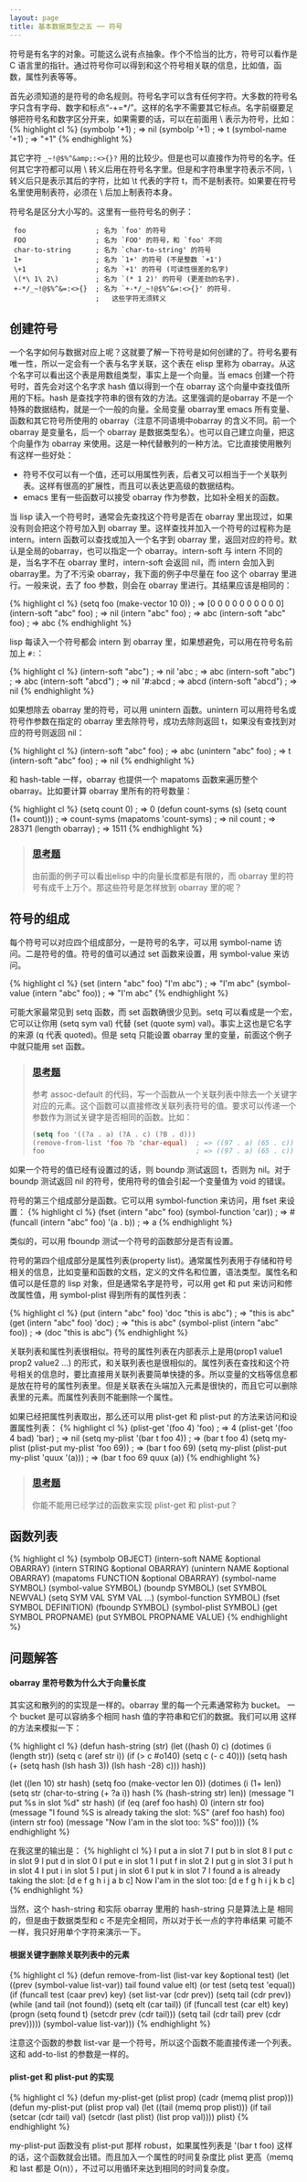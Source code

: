 ```yaml
---
layout: page
title: 基本数据类型之五 ── 符号
---
```


符号是有名字的对象。可能这么说有点抽象。作个不恰当的比方，符号可以看作是 C 语言里的指针。通过符号你可以得到和这个符号相关联的信息，比如值，函数，属性列表等等。

首先必须知道的是符号的命名规则。符号名字可以含有任何字符。大多数的符号名字只含有字母、数字和标点“-+=*/”。这样的名字不需要其它标点。名字前缀要足够把符号名和数字区分开来，如果需要的话，可以在前面用 \ 表示为符号，比如：
{% highlight cl %}
(symbolp '+1)                           ; => nil
(symbolp '\+1)                          ; => t
(symbol-name '\+1)                      ; => "+1"
{% endhighlight %}

其它字符 `_~!@$%^&amp;:<>{}?` 用的比较少。但是也可以直接作为符号的名字。任何其它字符都可以用 \ 转义后用在符号名字里。但是和字符串里字符表示不同，\ 转义后只是表示其后的字符，比如 \t 代表的字符 t，而不是制表符。如果要在符号名里使用制表符，必须在 \ 后加上制表符本身。

符号名是区分大小写的。这里有一些符号名的例子：

     foo                 ; 名为 `foo' 的符号
     FOO                 ; 名为 `FOO' 的符号，和 `foo' 不同
     char-to-string      ; 名为 `char-to-string' 的符号
     1+                  ; 名为 `1+' 的符号 (不是整数 `+1')
     \+1                 ; 名为 `+1' 的符号 (可读性很差的名字)
     \(*\ 1\ 2\)         ; 名为 `(* 1 2)' 的符号 (更差劲的名字).
     +-*/_~!@$%^&=:<>{}  ; 名为 `+-*/_~!@$%^&=:<>{}' 的符号.
                         ;   这些字符无须转义

## 创建符号 ##

一个名字如何与数据对应上呢？这就要了解一下符号是如何创建的了。符号名要有唯一性，所以一定会有一个表与名字关联，这个表在 elisp 里称为 obarray。从这个名字可以看出这个表是用数组类型，事实上是一个向量。当 emacs 创建一个符号时，首先会对这个名字求 hash 值以得到一个在 obarray 这个向量中查找值所用的下标。hash 是查找字符串的很有效的方法。这里强调的是obarray 不是一个特殊的数据结构，就是一个一般的向量。全局变量 obarray里 emacs 所有变量、函数和其它符号所使用的 obarray（注意不同语境中obarray 的含义不同。前一个 obarray 是变量名，后一个 obarray 是数据类型名）。也可以自己建立向量，把这个向量作为 obarray 来使用。这是一种代替散列的一种方法。它比直接使用散列有这样一些好处：

 - 符号不仅可以有一个值，还可以用属性列表，后者又可以相当于一个关联列表。这样有很高的扩展性，而且可以表达更高级的数据结构。
 - emacs 里有一些函数可以接受 obarray 作为参数，比如补全相关的函数。

当 lisp 读入一个符号时，通常会先查找这个符号是否在 obarray 里出现过，如果没有则会把这个符号加入到 obarray 里。这样查找并加入一个符号的过程称为是 intern。intern 函数可以查找或加入一个名字到 obarray 里，返回对应的符号。默认是全局的obarray，也可以指定一个 obarray。intern-soft 与 intern 不同的是，当名字不在 obarray 里时，intern-soft 会返回 nil，而 intern 会加入到 obarray里。为了不污染 obarray，我下面的例子中尽量在 foo 这个 obarray 里进行。一般来说，去了 foo 参数，则会在 obarray 里进行。其结果应该是相同的：

{% highlight cl %}
(setq foo (make-vector 10 0))           ; => [0 0 0 0 0 0 0 0 0 0]
(intern-soft "abc" foo)                 ; => nil
(intern "abc" foo)                      ; => abc
(intern-soft "abc" foo)                 ; => abc
{% endhighlight %}

lisp 每读入一个符号都会 intern 到 obarray 里，如果想避免，可以用在符号名前加上 `#:`：

{% highlight cl %}
(intern-soft "abc")                     ; => nil
'abc                                    ; => abc
(intern-soft "abc")                     ; => abc
(intern-soft "abcd")                    ; => nil
'#:abcd                                 ; => abcd
(intern-soft "abcd")                    ; => nil
{% endhighlight %}

如果想除去 obarray 里的符号，可以用 unintern 函数。unintern 可以用符号名或符号作参数在指定的 obarray 里去除符号，成功去除则返回 t，如果没有查找到对应的符号则返回 nil：

{% highlight cl %}
(intern-soft "abc" foo)                 ; => abc
(unintern "abc" foo)                    ; => t
(intern-soft "abc" foo)                 ; => nil
{% endhighlight %}

和 hash-table 一样，obarray 也提供一个 mapatoms 函数来遍历整个 obarray。比如要计算 obarray 里所有的符号数量：

{% highlight cl %}
(setq count 0)                          ; => 0
(defun count-syms (s)
  (setq count (1+ count)))              ; => count-syms
(mapatoms 'count-syms)                  ; => nil
count                                   ; => 28371
(length obarray)                        ; => 1511
{% endhighlight %}

> ### [思考题](#answer-obarray)
> 由前面的例子可以看出elisp 中的向量长度都是有限的，而 obarray 里的符号有成千上万个。那这些符号是怎样放到 obarray 里的呢？

## 符号的组成 ##

每个符号可以对应四个组成部分，一是符号的名字，可以用 symbol-name 访问。二是符号的值。符号的值可以通过 set 函数来设置，用 symbol-value 来访问。

{% highlight cl %}
(set (intern "abc" foo) "I'm abc")      ; => "I'm abc"
(symbol-value (intern "abc" foo))       ; => "I'm abc"
{% endhighlight %}

可能大家最常见到 setq 函数，而 set 函数确很少见到。setq 可以看成是一个宏，它可以让你用 (setq sym val) 代替 (set (quote sym) val)。事实上这也是它名字的来源 (q 代表 quoted)。但是 setq 只能设置 obarray 里的变量，前面这个例子中就只能用 set 函数。

> ### [思考题](#answer-remove)
> 参考 assoc-default 的代码，写一个函数从一个关联列表中除去一个关键字对应的元素。这个函数可以直接修改关联列表符号的值。要求可以传递一个参数作为测试关键字是否相同的函数。比如：
>
> ``` cl
> (setq foo '((?a . a) (?A . c) (?B . d)))
> (remove-from-list 'foo ?b 'char-equal)  ; => ((97 . a) (65 . c))
> foo                                     ; => ((97 . a) (65 . c))
> ```

如果一个符号的值已经有设置过的话，则 boundp 测试返回 t，否则为 nil。对于 boundp 测试返回 nil 的符号，使用符号的值会引起一个变量值为 void 的错误。

符号的第三个组成部分是函数。它可以用 symbol-function 来访问，用 fset 来设置：
{% highlight cl %}
(fset (intern "abc" foo) (symbol-function 'car)) ; => #<subr car>
(funcall (intern "abc" foo) '(a . b))            ; => a
{% endhighlight %}

类似的，可以用 fboundp 测试一个符号的函数部分是否有设置。

符号的第四个组成部分是属性列表(property list)。通常属性列表用于存储和符号相关的信息，比如变量和函数的文档，定义的文件名和位置，语法类型。属性名和值可以是任意的 lisp 对象，但是通常名字是符号，可以用 get 和 put 来访问和修改属性值，用 symbol-plist 得到所有的属性列表：

{% highlight cl %}
(put (intern "abc" foo) 'doc "this is abc")      ; => "this is abc"
(get (intern "abc" foo) 'doc)                    ; => "this is abc"
(symbol-plist (intern "abc" foo))                ; => (doc "this is abc")
{% endhighlight %}

关联列表和属性列表很相似。符号的属性列表在内部表示上是用(prop1 value1 prop2 value2 ...) 的形式，和关联列表也是很相似的。属性列表在查找和这个符号相关的信息时，要比直接用关联列表要简单快捷的多。所以变量的文档等信息都是放在符号的属性列表里。但是关联表在头端加入元素是很快的，而且它可以删除表里的元素。而属性列表则不能删除一个属性。

如果已经把属性列表取出，那么还可以用 plist-get 和 plist-put 的方法来访问和设置属性列表：
{% highlight cl %}
(plist-get '(foo 4) 'foo)               ; => 4
(plist-get '(foo 4 bad) 'bar)           ; => nil
(setq my-plist '(bar t foo 4))          ; => (bar t foo 4)
(setq my-plist (plist-put my-plist 'foo 69)) ; => (bar t foo 69)
(setq my-plist (plist-put my-plist 'quux '(a))) ; => (bar t foo 69 quux (a))
{% endhighlight %}

> ### [思考题](#answer-plist)
> 你能不能用已经学过的函数来实现 plist-get 和 plist-put？

## 函数列表 ##
{% highlight cl %}
(symbolp OBJECT)
(intern-soft NAME &optional OBARRAY)
(intern STRING &optional OBARRAY)
(unintern NAME &optional OBARRAY)
(mapatoms FUNCTION &optional OBARRAY)
(symbol-name SYMBOL)
(symbol-value SYMBOL)
(boundp SYMBOL)
(set SYMBOL NEWVAL)
(setq SYM VAL SYM VAL ...)
(symbol-function SYMBOL)
(fset SYMBOL DEFINITION)
(fboundp SYMBOL)
(symbol-plist SYMBOL)
(get SYMBOL PROPNAME)
(put SYMBOL PROPNAME VALUE)
{% endhighlight %}

## 问题解答 ##

<a name="answer-obarray"></a>
#### obarray 里符号数为什么大于向量长度 ####
其实这和散列的的实现是一样的。obarray 里的每一个元素通常称为 bucket。
一个 bucket 是可以容纳多个相同 hash 值的字符串和它们的数据。我们可以用
这样的方法来模拟一下：

{% highlight cl %}
(defun hash-string (str)
  (let ((hash 0) c)
    (dotimes (i (length str))
      (setq c (aref str i))
      (if (> c #o140)
          (setq c (- c 40)))
      (setq hash (+ (setq hash (lsh hash 3))
                    (lsh hash -28)
                    c)))
    hash))

(let ((len 10) str hash)
  (setq foo (make-vector len 0))
  (dotimes (i (1+ len))
    (setq str (char-to-string (+ ?a i))
          hash (% (hash-string str) len))
    (message "I put %s in slot %d"
             str hash)
    (if (eq (aref foo hash) 0)
        (intern str foo)
      (message "I found %S is already taking the slot: %S"
               (aref foo hash) foo)
      (intern str foo)
      (message "Now I'am in the slot too: %S" foo))))
{% endhighlight %}

在我这里的输出是：
{% highlight cl %}
I put a in slot 7
I put b in slot 8
I put c in slot 9
I put d in slot 0
I put e in slot 1
I put f in slot 2
I put g in slot 3
I put h in slot 4
I put i in slot 5
I put j in slot 6
I put k in slot 7
I found a is already taking the slot: [d e f g h i j a b c]
Now I'am in the slot too: [d e f g h i j k b c]
{% endhighlight %}

当然，这个 hash-string 和实际 obarray 里用的 hash-string 只是算法上是
相同的，但是由于数据类型和 c 不是完全相同，所以对于长一点的字符串结果
可能不一样，我只好用单个字符来演示一下。

<a name="answer-remove"></a>
#### 根据关键字删除关联列表中的元素 ####
{% highlight cl %}
(defun remove-from-list (list-var key &optional test)
  (let ((prev (symbol-value list-var))
        tail found value elt)
    (or test (setq test 'equal))
    (if (funcall test (caar prev) key)
        (set list-var (cdr prev))
      (setq tail (cdr prev))
      (while (and tail (not found))
        (setq elt (car tail))
        (if (funcall test (car elt) key)
            (progn
              (setq found t)
              (setcdr prev (cdr tail)))
          (setq tail (cdr tail)
                prev (cdr prev)))))
    (symbol-value list-var)))
{% endhighlight %}

注意这个函数的参数 list-var 是一个符号，所以这个函数不能直接传递一个列表。这和 add-to-list 的参数是一样的。

<a name="answer-plist"></a>
#### plist-get 和 plist-put 的实现 ####

{% highlight cl %}
(defun my-plist-get (plist prop)
  (cadr (memq plist prop)))
(defun my-plist-put (plist prop val)
  (let ((tail (memq prop plist)))
    (if tail
        (setcar (cdr tail) val)
      (setcdr (last plist) (list prop val))))
  plist)
{% endhighlight %}

my-plist-put 函数没有 plist-put 那样 robust，如果属性列表是 '(bar t foo) 这样的话，这个函数就会出错。而且加入一个属性的时间复杂度比 plist 更高（memq 和 last 都是 O(n)），不过可以用循环来达到相同的时间复杂度。


